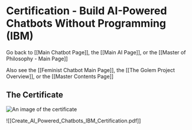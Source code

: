 # Certification - Build AI-Powered Chatbots Without Programming (IBM)

Go back to [[Main Chatbot Page]], the [[Main AI Page]], or the [[Master of Philosophy - Main Page]]

Also see the [[Feminist Chatbot Main Page]], the [[The Golem Project Overview]], or the [[Master Contents Page]]

## The Certificate

![An image of the certificate](https://i.imgur.com/YqpIWAW.png)

![[Create_AI_Powered_Chatbots_IBM_Certification.pdf]]